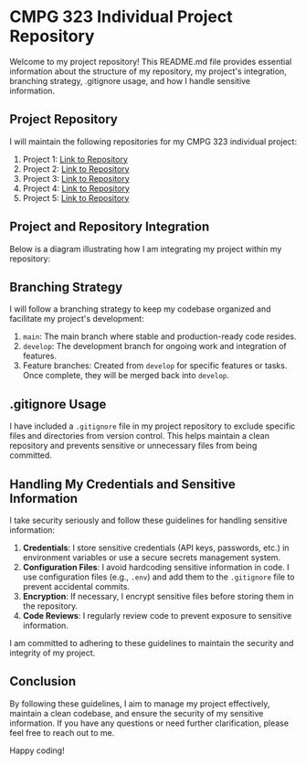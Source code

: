 # CMPG 323 Individual Project Repository

Welcome to my project repository! This README.md file provides essential information about the structure of my repository, my project's integration, branching strategy, .gitignore usage, and how I handle sensitive information.

## Project Repository

I will maintain the following repositories for my CMPG 323 individual project:

1. Project 1: [Link to Repository](https://github.com/LekgoloTumi/Project-1.git)
2. Project 2: [Link to Repository](https://github.com/LekgoloTumi/Project-2.git)
3. Project 3: [Link to Repository](https://github.com/LekgoloTumi/Project-3.git)
3. Project 4: [Link to Repository](https://github.com/LekgoloTumi/Project-4.git)
4. Project 5: [Link to Repository](https://github.com/LekgoloTumi/Project-5.git)

## Project and Repository Integration

Below is a diagram illustrating how I am integrating my project within my repository:


## Branching Strategy

I will follow a branching strategy to keep my codebase organized and facilitate my project's development:

1. `main`: The main branch where stable and production-ready code resides.
2. `develop`: The development branch for ongoing work and integration of features.
3. Feature branches: Created from `develop` for specific features or tasks. Once complete, they will be merged back into `develop`.

## .gitignore Usage

I have included a `.gitignore` file in my project repository to exclude specific files and directories from version control. This helps maintain a clean repository and prevents sensitive or unnecessary files from being committed.

## Handling My Credentials and Sensitive Information

I take security seriously and follow these guidelines for handling sensitive information:

1. **Credentials**: I store sensitive credentials (API keys, passwords, etc.) in environment variables or use a secure secrets management system.
2. **Configuration Files**: I avoid hardcoding sensitive information in code. I use configuration files (e.g., `.env`) and add them to the `.gitignore` file to prevent accidental commits.
3. **Encryption**: If necessary, I encrypt sensitive files before storing them in the repository.
4. **Code Reviews**: I regularly review code to prevent exposure to sensitive information.

I am committed to adhering to these guidelines to maintain the security and integrity of my project.

## Conclusion

By following these guidelines, I aim to manage my project effectively, maintain a clean codebase, and ensure the security of my sensitive information. If you have any questions or need further clarification, please feel free to reach out to me.

Happy coding!
